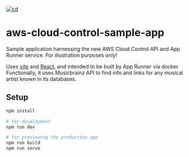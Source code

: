 [![cd](https://github.com/nearform/aws-cloud-control-sample-app/actions/workflows/cd.yaml/badge.svg)](https://github.com/nearform/aws-cloud-control-sample-app/actions/workflows/cd.yaml)

# aws-cloud-control-sample-app

Sample application harnessing the new AWS Cloud Control API and App Runner service. For illustration purposes only!

Uses <a href="https://vitejs.dev/">vite</a> and
<a href="https://reactjs.org/">React</a>, and intended to be built by App
Runner via docker. Functionally, it uses Musicbrainz API to find info and links for any
musical artist known in its databases.

## Setup

```sh
npm install

# for development
npm run dev

# for previewing the production app
npm run build
npm run serve
```
